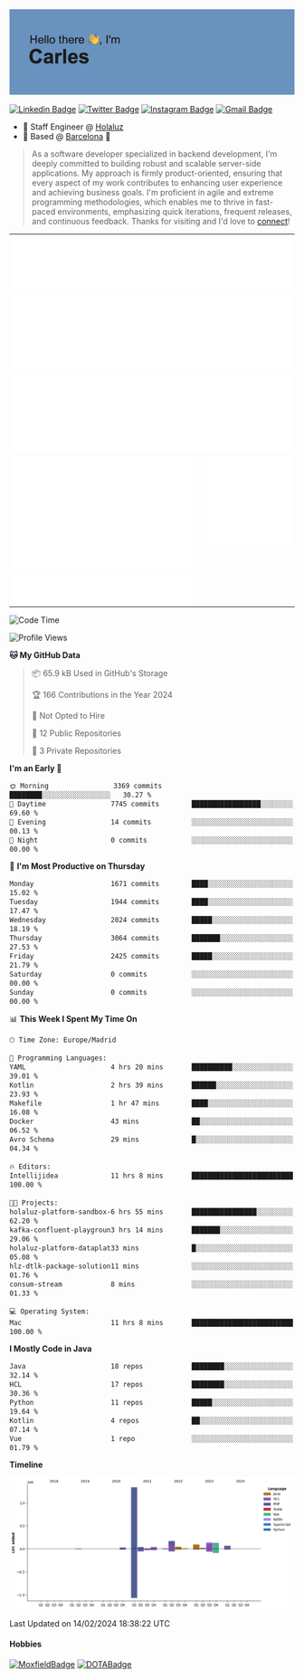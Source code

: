 <img src="header.png" alt="header">

[![Linkedin Badge](https://img.shields.io/badge/-cdespona-blue?style=flat&logo=Linkedin&logoColor=white&link=https://www.linkedin.com/in/carles-david-espona-casas-56219b11/)](https://www.linkedin.com/in/carles-david-espona-casas-56219b11/)
[![Twitter Badge](https://img.shields.io/badge/-@__cdespona-1ca0f1?style=flat&labelColor=1ca0f1&logo=twitter&logoColor=white&link=https://twitter.com/CDEspona)](https://twitter.com/CDEspona)
[![Instagram Badge](https://img.shields.io/badge/-@__cdespona-purple?style=flat&logo=instagram&logoColor=white&link=https://www.instagram.com/cdespona/)](https://www.instagram.com/cdespona/)
[![Gmail Badge](https://img.shields.io/badge/-cdespona-c14438?style=flat&logo=Gmail&logoColor=white&link=mailto:cdespona@gmail.com)](mailto:cdespona@gmail.com)

* 🔭 Staff Engineer @ [Holaluz](https://holaluz.com)
* 🏡 Based @ [Barcelona](https://www.google.es/maps/place/Barcelona) 💜

> As a software developer specialized in backend development, I'm deeply committed to building robust and scalable server-side applications. My approach is firmly product-oriented, ensuring that every aspect of my work contributes to enhancing user experience and achieving business goals. I'm proficient in agile and extreme programming methodologies, which enables me to thrive in fast-paced environments, emphasizing quick iterations, frequent releases, and continuous feedback. Thanks for visiting and I'd love to [connect](https://www.linkedin.com/in/carles-david-espona-casas-56219b11/)!

<table style="border-collapse: collapse; border: none;"> 
  <tbody>
  <tr style="border: none;">
    <td colspan="2" style="border: none; vertical-align: top;">
      <img src="summary.svg" alt="summary">
      <img src="activity-community.svg" alt="act-comm">
      <img src="repositories.svg" alt="repo">
    </td>
  </tr>
  <tr>
    <td style="border: none; vertical-align: top;">
      <img src="metrics.plugin.isocalendar.fullyear.svg" alt="calendar">
      <img src="topics.svg" alt="topics">
    </td>
    <td style="border: none; vertical-align: top;">
      <img src="achievements.svg" alt="achievements">
    </td>
  </tr>
  </tbody>
</table>

<!--START_SECTION:waka-->
![Code Time](http://img.shields.io/badge/Code%20Time-28%20hrs%2027%20mins-blue)

![Profile Views](http://img.shields.io/badge/Profile%20Views-0-blue)

**🐱 My GitHub Data** 

> 📦 65.9 kB Used in GitHub's Storage 
 > 
> 🏆 166 Contributions in the Year 2024
 > 
> 🚫 Not Opted to Hire
 > 
> 📜 12 Public Repositories 
 > 
> 🔑 3 Private Repositories 
 > 
**I'm an Early 🐤** 

```text
🌞 Morning                3369 commits        ████████░░░░░░░░░░░░░░░░░   30.27 % 
🌆 Daytime                7745 commits        █████████████████░░░░░░░░   69.60 % 
🌃 Evening                14 commits          ░░░░░░░░░░░░░░░░░░░░░░░░░   00.13 % 
🌙 Night                  0 commits           ░░░░░░░░░░░░░░░░░░░░░░░░░   00.00 % 
```
📅 **I'm Most Productive on Thursday** 

```text
Monday                   1671 commits        ████░░░░░░░░░░░░░░░░░░░░░   15.02 % 
Tuesday                  1944 commits        ████░░░░░░░░░░░░░░░░░░░░░   17.47 % 
Wednesday                2024 commits        █████░░░░░░░░░░░░░░░░░░░░   18.19 % 
Thursday                 3064 commits        ███████░░░░░░░░░░░░░░░░░░   27.53 % 
Friday                   2425 commits        █████░░░░░░░░░░░░░░░░░░░░   21.79 % 
Saturday                 0 commits           ░░░░░░░░░░░░░░░░░░░░░░░░░   00.00 % 
Sunday                   0 commits           ░░░░░░░░░░░░░░░░░░░░░░░░░   00.00 % 
```


📊 **This Week I Spent My Time On** 

```text
🕑︎ Time Zone: Europe/Madrid

💬 Programming Languages: 
YAML                     4 hrs 20 mins       ██████████░░░░░░░░░░░░░░░   39.01 % 
Kotlin                   2 hrs 39 mins       ██████░░░░░░░░░░░░░░░░░░░   23.93 % 
Makefile                 1 hr 47 mins        ████░░░░░░░░░░░░░░░░░░░░░   16.08 % 
Docker                   43 mins             ██░░░░░░░░░░░░░░░░░░░░░░░   06.52 % 
Avro Schema              29 mins             █░░░░░░░░░░░░░░░░░░░░░░░░   04.34 % 

🔥 Editors: 
Intellijidea             11 hrs 8 mins       █████████████████████████   100.00 % 

🐱‍💻 Projects: 
holaluz-platform-sandbox-6 hrs 55 mins       ████████████████░░░░░░░░░   62.20 % 
kafka-confluent-playgroun3 hrs 14 mins       ███████░░░░░░░░░░░░░░░░░░   29.06 % 
holaluz-platform-dataplat33 mins             █░░░░░░░░░░░░░░░░░░░░░░░░   05.08 % 
hlz-dtlk-package-solution11 mins             ░░░░░░░░░░░░░░░░░░░░░░░░░   01.76 % 
consum-stream            8 mins              ░░░░░░░░░░░░░░░░░░░░░░░░░   01.33 % 

💻 Operating System: 
Mac                      11 hrs 8 mins       █████████████████████████   100.00 % 
```

**I Mostly Code in Java** 

```text
Java                     18 repos            ████████░░░░░░░░░░░░░░░░░   32.14 % 
HCL                      17 repos            ████████░░░░░░░░░░░░░░░░░   30.36 % 
Python                   11 repos            █████░░░░░░░░░░░░░░░░░░░░   19.64 % 
Kotlin                   4 repos             ██░░░░░░░░░░░░░░░░░░░░░░░   07.14 % 
Vue                      1 repo              ░░░░░░░░░░░░░░░░░░░░░░░░░   01.79 % 
```



**Timeline**

![Lines of Code chart](https://raw.githubusercontent.com/cdespona/cdespona/main/assets/bar_graph.png)


 Last Updated on 14/02/2024 18:38:22 UTC
<!--END_SECTION:waka-->

#### Hobbies
[![MoxfieldBadge](https://img.shields.io/badge/MTG%20Commander-Cdespona-8A2BE2)](https://www.moxfield.com/users/Cdespona)
[![DOTABadge](https://img.shields.io/badge/DOTA2-GRV-red)](https://es.dotabuff.com/players/63807915)
